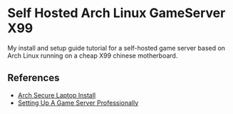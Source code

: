 # Self Hosted Arch Linux GameServer X99

My install and setup guide tutorial for a self-hosted game server based on Arch Linux running on a cheap X99 chinese motherboard.

## References

- [Arch Secure Laptop Install](https://gist.github.com/denji/cada03366dceab66f9c909be5af979d9)
- [Setting Up A Game Server Professionally](https://www.reddit.com/r/selfhosted/comments/rl2jlj/setting_up_a_game_server_professionally/)
